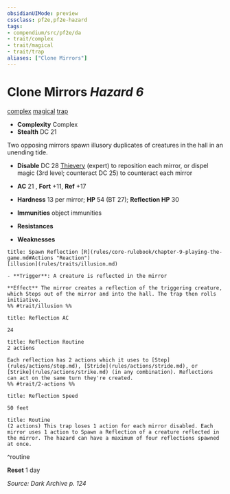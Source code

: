 ```yaml
---
obsidianUIMode: preview
cssclass: pf2e,pf2e-hazard
tags:
- compendium/src/pf2e/da
- trait/complex
- trait/magical
- trait/trap
aliases: ["Clone Mirrors"]
---
```

# Clone Mirrors *Hazard 6*  
[complex](rules/traits/complex.md)  [magical](rules/traits/magical.md)  [trap](rules/traits/trap.md)  

- **Complexity** Complex
- **Stealth** DC 21  

Two opposing mirrors spawn illusory duplicates of creatures in the hall in an unending tide.

- **Disable** DC 28 [Thievery](compendium/skills.md#Thievery) (expert) to reposition each mirror, or dispel magic (3rd level; counteract DC 25) to counteract each mirror  

- **AC** 21 , **Fort** +11, **Ref** +17
- **Hardness** 13 per mirror; **HP** 54 (BT 27); **Reflection  HP** 30
- **Immunities** object immunities
- **Resistances** 
- **Weaknesses** 
     
```ad-embed-ability
title: Spawn Reflection [R](rules/core-rulebook/chapter-9-playing-the-game.md#Actions "Reaction")
[illusion](rules/traits/illusion.md)  

- **Trigger**: A creature is reflected in the mirror

**Effect** The mirror creates a reflection of the triggering creature, which Steps out of the mirror and into the hall. The trap then rolls initiative.  
%% #trait/illusion %%
```
```ad-embed-ability
title: Reflection AC

24
```
```ad-embed-ability
title: Reflection Routine
2 actions  

Each reflection has 2 actions which it uses to [Step](rules/actions/step.md), [Stride](rules/actions/stride.md), or [Strike](rules/actions/strike.md) (in any combination). Reflections can act on the same turn they're created.  
%% #trait/2-actions %%
```
```ad-embed-ability
title: Reflection Speed

50 feet
```

```ad-pf2-summary
title: Routine
(2 actions) This trap loses 1 action for each mirror disabled. Each mirror uses 1 action to Spawn a Reflection of a creature reflected in the mirror. The hazard can have a maximum of four reflections spawned at once.
```
^routine

**Reset** 1 day  

*Source: Dark Archive p. 124*